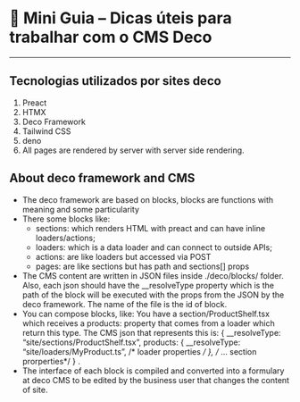 # 📘 Mini Guia – Dicas úteis para trabalhar com o CMS Deco

---
## Tecnologias utilizados por sites deco

1. Preact
2. HTMX
3. Deco Framework
4. Tailwind CSS
5. deno
6. All pages are rendered by server with server side rendering.

## About deco framework and CMS

- The deco framework are based on blocks, blocks are functions with meaning and some particularity
- There some blocks like:
    - sections: which renders HTML with preact and can have inline loaders/actions;
    - loaders: which is a data loader and can connect to outside APIs;
    - actions: are like loaders but accessed via POST
    - pages: are like sections but has path and sections[] props
- The CMS content are written in JSON files inside ./deco/blocks/ folder. Also, each json should have the __resolveType property which is the path of the block will be executed with the props from the JSON by the deco framework. The name of the file is the id of block.
- You can compose blocks, like: You have a section/ProductShelf.tsx which receives a products: property that comes from a loader which return this type. The CMS json that represents  this is: { __resolveType: “site/sections/ProductShelf.tsx”, products: { __resolveType: “site/loaders/MyProduct.ts”, /* loader properties */ }, /* … section prorperties*/ } . 
- The interface of each block is compiled and converted into a formulary at deco CMS to be edited by the business user that changes the content of site.
